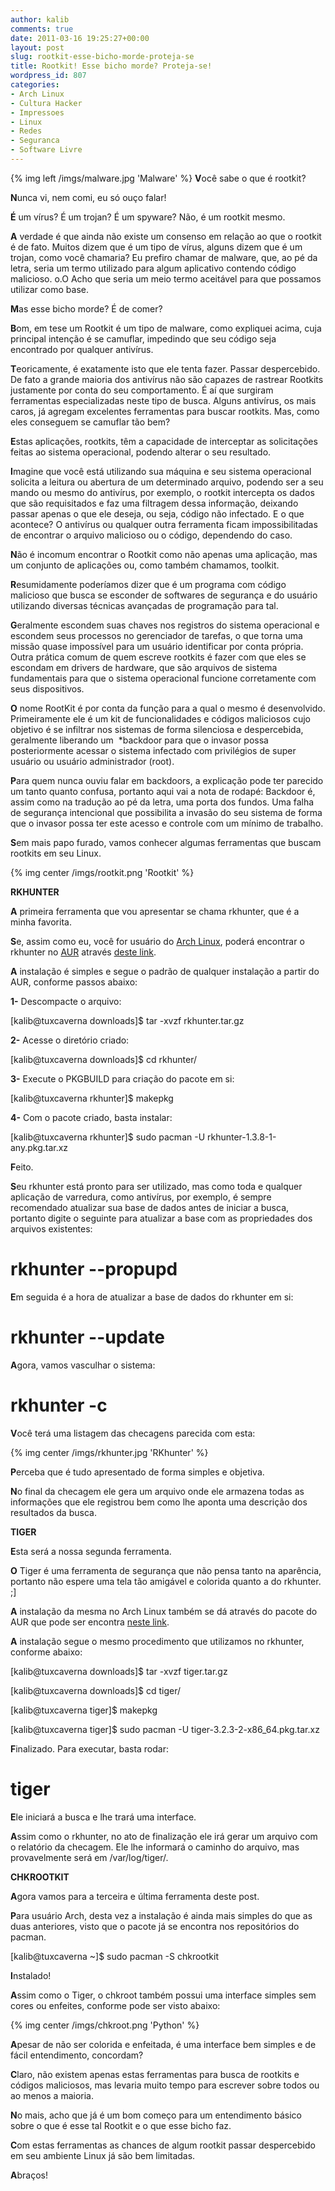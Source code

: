 ```yaml
---
author: kalib
comments: true
date: 2011-03-16 19:25:27+00:00
layout: post
slug: rootkit-esse-bicho-morde-proteja-se
title: Rootkit! Esse bicho morde? Proteja-se!
wordpress_id: 807
categories:
- Arch Linux
- Cultura Hacker
- Impressoes
- Linux
- Redes
- Seguranca
- Software Livre
---
```

{% img left /imgs/malware.jpg 'Malware' %}
**V**ocê sabe o que é rootkit?

**N**unca vi, nem comi, eu só ouço falar!

**É** um vírus? É um trojan? É um spyware? Não, é um rootkit mesmo.

**A** verdade é que ainda não existe um consenso em relação ao que o rootkit é de fato. Muitos dizem que é um tipo de vírus, alguns dizem que é um trojan, como você chamaria? Eu prefiro chamar de malware, que, ao pé da letra, seria um termo utilizado para algum aplicativo contendo código malicioso. o.O Acho que seria um meio termo aceitável para que possamos utilizar como base.

**M**as esse bicho morde? É de comer?

**B**om, em tese um Rootkit é um tipo de malware, como expliquei acima, cuja principal intenção é se camuflar, impedindo que seu código seja encontrado por qualquer antivírus.

**T**eoricamente, é exatamente isto que ele tenta fazer. Passar despercebido. De fato a grande maioria dos antivírus não são capazes de rastrear Rootkits justamente por conta do seu comportamento. É aí que surgiram ferramentas especializadas neste tipo de busca. Alguns antivírus, os mais caros, já agregam excelentes ferramentas para buscar rootkits. Mas, como eles conseguem se camuflar tão bem?

**E**stas aplicações, rootkits, têm a capacidade de interceptar as solicitações feitas ao sistema operacional, podendo alterar o seu resultado.

**I**magine que você está utilizando sua máquina e seu sistema operacional solicita a leitura ou abertura de um determinado arquivo, podendo ser a seu mando ou mesmo do antivírus, por exemplo, o rootkit intercepta os dados que são requisitados e faz uma filtragem dessa informação, deixando passar apenas o que ele deseja, ou seja, código não infectado. E o que acontece? O antivírus ou qualquer outra ferramenta ficam impossibilitadas de encontrar o arquivo malicioso ou o código, dependendo do caso.

**N**ão é incomum encontrar o Rootkit como não apenas uma aplicação, mas um conjunto de aplicações ou, como também chamamos, toolkit.

**R**esumidamente poderíamos dizer que é um programa com código malicioso que busca se esconder de softwares de segurança e do usuário utilizando diversas técnicas avançadas de programação para tal.

**G**eralmente escondem suas chaves nos registros do sistema operacional e escondem seus processos no gerenciador de tarefas, o que torna uma missão quase impossível para um usuário identificar por conta própria. Outra prática comum de quem escreve rootkits é fazer com que eles se escondam em drivers de hardware, que são arquivos de sistema fundamentais para que o sistema operacional funcione corretamente com seus dispositivos.

**O** nome RootKit é por conta da função para a qual o mesmo é desenvolvido. Primeiramente ele é um kit de funcionalidades e códigos maliciosos cujo objetivo é se infiltrar nos sistemas de forma silenciosa e despercebida, geralmente liberando um  *backdoor para que o invasor possa posteriormente acessar o sistema infectado com privilégios de super usuário ou usuário administrador (root).

**P**ara quem nunca ouviu falar em backdoors, a explicação pode ter parecido um tanto quanto confusa, portanto aqui vai a nota de rodapé: Backdoor é, assim como na tradução ao pé da letra, uma porta dos fundos. Uma falha de segurança intencional que possibilita a invasão do seu sistema de forma que o invasor possa ter este acesso e controle com um mínimo de trabalho.

**S**em mais papo furado, vamos conhecer algumas ferramentas que buscam rootkits em seu Linux.


{% img center /imgs/rootkit.png 'Rootkit' %}


**RKHUNTER**

**A** primeira ferramenta que vou apresentar se chama rkhunter, que é a minha favorita.

**S**e, assim como eu, você for usuário do [Arch Linux](http://archlinux.org), poderá encontrar o rkhunter no [AUR](http://aur.archlinux.org) através [deste link](http://aur.archlinux.org/packages.php?ID=25940).

**A** instalação é simples e segue o padrão de qualquer instalação a partir do AUR, conforme passos abaixo:

**1-** Descompacte o arquivo:

[kalib@tuxcaverna downloads]$ tar -xvzf rkhunter.tar.gz

**2-** Acesse o diretório criado:

[kalib@tuxcaverna downloads]$ cd rkhunter/

**3-** Execute o PKGBUILD para criação do pacote em si:

[kalib@tuxcaverna rkhunter]$ makepkg

**4-** Com o pacote criado, basta instalar:

[kalib@tuxcaverna rkhunter]$ sudo pacman -U rkhunter-1.3.8-1-any.pkg.tar.xz

**F**eito.

**S**eu rkhunter está pronto para ser utilizado, mas como toda e qualquer aplicação de varredura, como antivírus, por exemplo, é sempre recomendado atualizar sua base de dados antes de iniciar a busca, portanto digite o seguinte para atualizar a base com as propriedades dos arquivos existentes:

# rkhunter --propupd

**E**m seguida é a hora de atualizar a base de dados do rkhunter em si:

# rkhunter --update

**A**gora, vamos vasculhar o sistema:

# rkhunter -c

**V**ocê terá uma listagem das checagens parecida com esta:


{% img center /imgs/rkhunter.jpg 'RKhunter' %}


**P**erceba que é tudo apresentado de forma simples e objetiva.

**N**o final da checagem ele gera um arquivo onde ele armazena todas as informações que ele registrou bem como lhe aponta uma descrição dos resultados da busca.



**TIGER**

**E**sta será a nossa segunda ferramenta.

**O** Tiger é uma ferramenta de segurança que não pensa tanto na aparência, portanto não espere uma tela tão amigável e colorida quanto a do rkhunter. ;]

**A** instalação da mesma no Arch Linux também se dá através do pacote do AUR que pode ser encontra [neste link](http://aur.archlinux.org/packages.php?ID=1573).

**A** instalação segue o mesmo procedimento que utilizamos no rkhunter, conforme abaixo:

[kalib@tuxcaverna downloads]$ tar -xvzf tiger.tar.gz

[kalib@tuxcaverna downloads]$ cd tiger/

[kalib@tuxcaverna tiger]$ makepkg

[kalib@tuxcaverna tiger]$ sudo pacman -U tiger-3.2.3-2-x86_64.pkg.tar.xz

**F**inalizado. Para executar, basta rodar:

# tiger

**E**le iniciará a busca e lhe trará uma interface.


**A**ssim como o rkhunter, no ato de finalização ele irá gerar um arquivo com o relatório da checagem. Ele lhe informará o caminho do arquivo, mas provavelmente será em /var/log/tiger/.



**CHKROOTKIT**

**A**gora vamos para a terceira e última ferramenta deste post.

**P**ara usuário Arch, desta vez a instalação é ainda mais simples do que as duas anteriores, visto que o pacote já se encontra nos repositórios do pacman.

[kalib@tuxcaverna ~]$ sudo pacman -S chkrootkit

**I**nstalado!

**A**ssim como o Tiger, o chkroot também possui uma interface simples sem cores ou enfeites, conforme pode ser visto abaixo:

{% img center /imgs/chkroot.png 'Python' %}

**A**pesar de não ser colorida e enfeitada, é uma interface bem simples e de fácil entendimento, concordam?

**C**laro, não existem apenas estas ferramentas para busca de rootkits e códigos maliciosos, mas levaria muito tempo para escrever sobre todos ou ao menos a maioria.

**N**o mais, acho que já é um bom começo para um entendimento básico sobre o que é esse tal Rootkit e o que esse bicho faz.

**C**om estas ferramentas as chances de algum rootkit passar despercebido em seu ambiente Linux já são bem limitadas.

**A**braços!